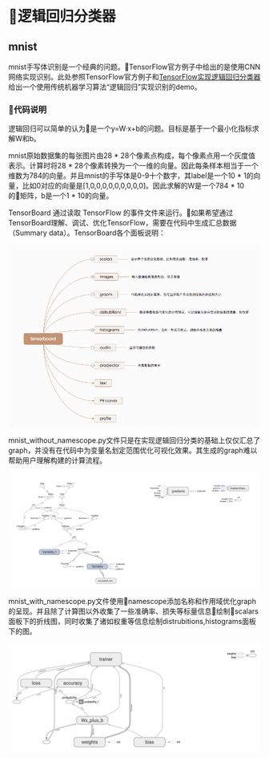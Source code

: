 # 逻辑回归分类器

## mnist
mnist手写体识别是一个经典的问题。TensorFlow官方例子中给出的是使用CNN网络实现识别。此处参照TensorFlow官方例子和[TensorFlow实现逻辑回归分类器](https://blog.csdn.net/diligent_321/article/details/52937400)给出一个使用传统机器学习算法“逻辑回归”实现识别的demo。

### 代码说明
逻辑回归可以简单的认为是一个y=W·x+b的问题。目标是基于一个最小化指标求解W和b。

mnist原始数据集的每张图片由28 * 28个像素点构成，每个像素点用一个灰度值表示。计算时将28 * 28个像素转换为一个一维的向量。因此每条样本相当于一个维数为784的向量。并且mnist的手写体是0-9十个数字，其label是一个10 * 1的向量，比如0对应的向量是[1,0,0,0,0,0,0,0,0,0]。因此求解的W是一个784 * 10的矩阵，b是一个1 * 10的向量。

TensorBoard 通过读取 TensorFlow 的事件文件来运行。如果希望通过TensorBoard理解、调试、优化TensorFlow，需要在代码中生成汇总数据（Summary data）。TensorBoard各个面板说明：

![](../images/tensorboard.jpg)

mnist_without_namescope.py文件只是在实现逻辑回归分类的基础上仅仅汇总了graph，并没有在代码中为变量名划定范围优化可视化效果。其生成的graph难以帮助用户理解构建的计算流程。

![](../images/lr_mnist_without_namescope.jpg)

mnist_with_namescope.py文件使用namescope添加名称和作用域优化graph的呈现。并且除了计算图以外收集了一些准确率、损失等标量信息绘制scalars面板下的折线图，同时收集了诸如权重等信息绘制distrubitions,histograms面板下的图。

![](../images/lr_mnist_with_namescope.jpg)
